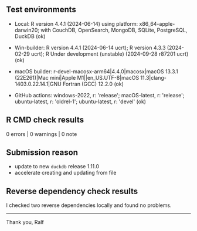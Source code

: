 ## Test environments

* Local: R version 4.4.1 (2024-06-14) using platform: x86_64-apple-darwin20; with CouchDB, OpenSearch, MongoDB, SQLite, PostgreSQL, DuckDB (ok)

* Win-builder: R version 4.4.1 (2024-06-14 ucrt); R version 4.3.3 (2024-02-29 ucrt); R Under development (unstable) (2024-09-28 r87201 ucrt) (ok)

* macOS builder: r-devel-macosx-arm64|4.4.0|macosx|macOS 13.3.1 (22E261)|Mac mini|Apple M1||en_US.UTF-8|macOS 11.3|clang-1403.0.22.14.1|GNU Fortran (GCC) 12.2.0 (ok)

* GitHub actions: windows-2022, r: 'release'; macOS-latest, r: 'release'; ubuntu-latest, r: 'oldrel-1'; ubuntu-latest, r: 'devel' (ok)


## R CMD check results

0 errors | 0 warnings | 0 note


## Submission reason

* update to new `duckdb` release 1.11.0
* accelerate creating and updating from file


## Reverse dependency check results

I checked two reverse dependencies locally and found no problems. 

--------

Thank you,
Ralf
